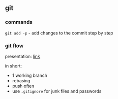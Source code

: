 ## git

### commands

`git add -p` - add changes to the commit step by step

### git flow

presentation: [link](https://app.box.com/s/bqjga7o99az81fij1xm1)

in short:
* 1 working branch
* rebasing
* push often
* use `.gitignore` for junk files and passwords
